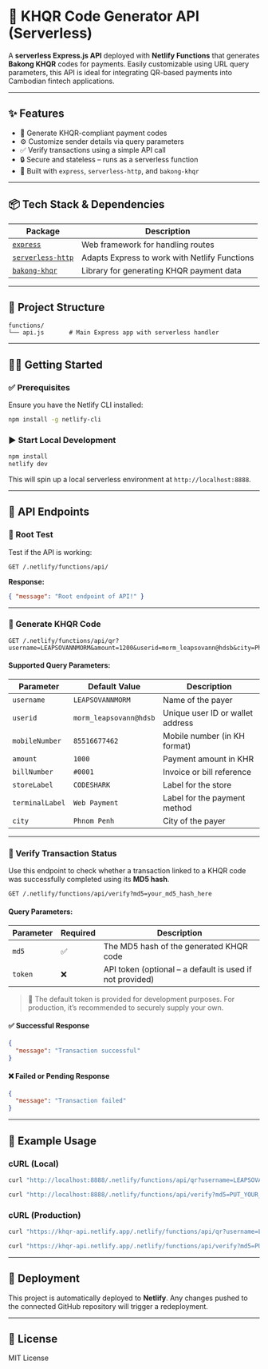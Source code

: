 # 🚀 KHQR Code Generator API (Serverless)

A **serverless Express.js API** deployed with **Netlify Functions** that generates **Bakong KHQR** codes for payments. Easily customizable using URL query parameters, this API is ideal for integrating QR-based payments into Cambodian fintech applications.

---

## ✨ Features

- 🔄 Generate KHQR-compliant payment codes
- ⚙️ Customize sender details via query parameters
- ✅ Verify transactions using a simple API call
- 🔒 Secure and stateless – runs as a serverless function
- 🧱 Built with `express`, `serverless-http`, and `bakong-khqr`

---

## 📦 Tech Stack & Dependencies

| Package          | Description                        |
|------------------|------------------------------------|
| [`express`](https://www.npmjs.com/package/express)          | Web framework for handling routes |
| [`serverless-http`](https://www.npmjs.com/package/serverless-http) | Adapts Express to work with Netlify Functions |
| [`bakong-khqr`](https://www.npmjs.com/package/bakong-khqr)        | Library for generating KHQR payment data |

---

## 📁 Project Structure

```
functions/
└── api.js       # Main Express app with serverless handler
```

---

## 🧑‍💻 Getting Started

### ✅ Prerequisites

Ensure you have the Netlify CLI installed:

```bash
npm install -g netlify-cli
```

### ▶️ Start Local Development

```bash
npm install
netlify dev
```

This will spin up a local serverless environment at `http://localhost:8888`.

---

## 📡 API Endpoints

### 🔹 Root Test

Test if the API is working:

```http
GET /.netlify/functions/api/
```

**Response:**
```json
{ "message": "Root endpoint of API!" }
```

---

### 🔹 Generate KHQR Code

```http
GET /.netlify/functions/api/qr?username=LEAPSOVANNMORM&amount=1200&userid=morm_leapsovann@hdsb&city=Phnom%20Penh
```

#### Supported Query Parameters:

| Parameter       | Default Value           | Description                      |
|----------------|--------------------------|----------------------------------|
| `username`      | `LEAPSOVANNMORM`         | Name of the payer                |
| `userid`        | `morm_leapsovann@hdsb`   | Unique user ID or wallet address |
| `mobileNumber`  | `85516677462`            | Mobile number (in KH format)     |
| `amount`        | `1000`                   | Payment amount in KHR            |
| `billNumber`    | `#0001`                  | Invoice or bill reference        |
| `storeLabel`    | `CODESHARK`              | Label for the store              |
| `terminalLabel` | `Web Payment`            | Label for the payment method     |
| `city`          | `Phnom Penh`             | City of the payer                |

---

### 🔹 Verify Transaction Status

Use this endpoint to check whether a transaction linked to a KHQR code was successfully completed using its **MD5 hash**.

```http
GET /.netlify/functions/api/verify?md5=your_md5_hash_here
```

#### Query Parameters:

| Parameter | Required | Description                              |
|-----------|----------|------------------------------------------|
| `md5`     | ✅        | The MD5 hash of the generated KHQR code |
| `token`   | ❌        | API token (optional – a default is used if not provided) |

> 🔐 The default token is provided for development purposes. For production, it’s recommended to securely supply your own.

#### ✅ Successful Response

```json
{
  "message": "Transaction successful"
}
```

#### ❌ Failed or Pending Response

```json
{
  "message": "Transaction failed"
}
```

---

## 🧪 Example Usage

### cURL (Local)

```bash
curl "http://localhost:8888/.netlify/functions/api/qr?username=LEAPSOVANNMORM&amount=1200&userid=morm_leapsovann@hdsb&city=Phnom%20Penh"
```

```bash
curl "http://localhost:8888/.netlify/functions/api/verify?md5=PUT_YOUR_MD5_HERE"
```

### cURL (Production)

```bash
curl "https://khqr-api.netlify.app/.netlify/functions/api/qr?username=LEAPSOVANNMORM&amount=1200&userid=morm_leapsovann@hdsb&city=Phnom%20Penh"
```

```bash
curl "https://khqr-api.netlify.app/.netlify/functions/api/verify?md5=PUT_YOUR_MD5_HERE"
```

---

## 🚀 Deployment

This project is automatically deployed to **Netlify**. Any changes pushed to the connected GitHub repository will trigger a redeployment.

---

## 📄 License

MIT License
